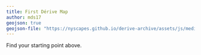 ```yaml
---
title: First Dérive Map
author: mds17
geojson: true
geojson-file: "https://nyscapes.github.io/derive-archive/assets/js/media-history/derive-1.geojson"
---
```


Find your starting point above.
